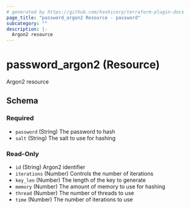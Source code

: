 ```yaml
---
# generated by https://github.com/hashicorp/terraform-plugin-docs
page_title: "password_argon2 Resource - password"
subcategory: ""
description: |-
  Argon2 resource
---
```


# password_argon2 (Resource)

Argon2 resource



<!-- schema generated by tfplugindocs -->
## Schema

### Required

- `password` (String) The password to hash
- `salt` (String) The salt to use for hashing

### Read-Only

- `id` (String) Argon2 identifier
- `iterations` (Number) Controls the number of iterations
- `key_len` (Number) The length of the key to generate
- `memory` (Number) The amount of memory to use for hashing
- `thread` (Number) The number of threads to use
- `time` (Number) The number of iterations to use
